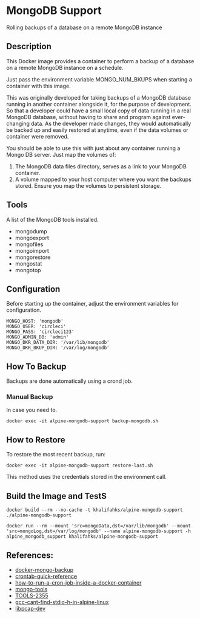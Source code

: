 # MongoDB Support

Rolling backups of a database on a remote MongoDB instance

## Description

This Docker image provides a container to perform a backup of a database
on a remote MongoDB instance on a schedule.

Just pass the environment variable MONGO_NUM_BKUPS when starting a container with this image.

This was originally developed for taking backups of a MongoDB database running
in another container alongside it, for the purpose of development. So that a
developer could have a small local copy of data running in a real MongoDB
database, without having to share and program against ever-changing data.
As the developer made changes, they would automatically be backed up and easily
restored at anytime, even if the data volumes or container were removed.

You should be able to use this with just about any container running a Mongo DB
server. Just map the volumes of:
1. The MongoDB data files directory, serves as a link to your MongoDB container.
2. A volume mapped to your host computer where you want the backups stored.
   Ensure you map the volumes to persistent storage.

## Tools

A list of the MongoDB tools installed.

* mongodump
* mongoexport
* mongofiles
* mongoimport
* mongorestore
* mongostat
* mongotop

## Configuration

Before starting up the container, adjust the environment variables for
configuration.

```shell
MONGO_HOST: 'mongodb'
MONGO_USER: 'circleci'
MONGO_PASS: 'circleci123'
MONGO_ADMIN_DB: 'admin'
MONGO_DKR_DATA_DIR: '/var/lib/mongodb'
MONGO_DKR_BKUP_DIR: '/var/log/mongodb'
```

## How To Backup

Backups are done automatically using a crond job.

### Manual Backup

In case you need to.

```$xslt
docker exec -it alpine-mongodb-support backup-mongodb.sh
```

## How to Restore

To restore the most recent backup, run:

```
docker exec -it alpine-mongodb-support restore-last.sh
```

This method uses the credentials stored in the environment call.

## Build the Image and TestS

```shell
docker build --rm --no-cache -t khalifahks/alpine-mongodb-support ./alpine-mongodb-support
```

```shell
docker run --rm --mount 'src=mongoData,dst=/var/lib/mongodb' --mount 'src=mongoLog,dst=/var/log/mongodb' --name alpine-mongodb-support -h alpine_mongodb_support khalifahks/alpine-mongodb-support
```

## References:

* [docker-mongo-backup](https://github.com/reviewninja/docker-mongo-backup)
* [crontab-quick-reference](http://www.adminschoice.com/crontab-quick-reference)
* [how-to-run-a-cron-job-inside-a-docker-container](https://stackoverflow.com/questions/37015624/how-to-run-a-cron-job-inside-a-docker-container)
* [mongo-tools](https://github.com/mongodb/mongo-tools)
* [TOOLS-2355](https://jira.mongodb.org/browse/TOOLS-2355)
* [gcc-cant-find-stdio-h-in-alpine-linux](https://stackoverflow.com/questions/42366739/gcc-cant-find-stdio-h-in-alpine-linux)
* [libpcap-dev](https://pkgs.alpinelinux.org/package/edge/main/x86/libpcap-dev)
